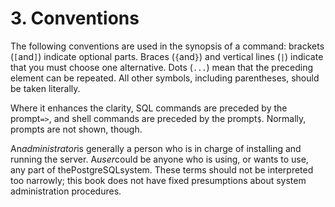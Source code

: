 # 3. Conventions


The following conventions are used in the synopsis of a command: brackets (`[`and`]`) indicate optional parts. Braces (`{`and`}`) and vertical lines (`|`) indicate that you must choose one alternative. Dots (`...`) mean that the preceding element can be repeated. All other symbols, including parentheses, should be taken literally.


Where it enhances the clarity, SQL commands are preceded by the prompt`=>`, and shell commands are preceded by the prompt`$`. Normally, prompts are not shown, though.


An*administrator*is generally a person who is in charge of installing and running the server. A*user*could be anyone who is using, or wants to use, any part of thePostgreSQLsystem. These terms should not be interpreted too narrowly; this book does not have fixed presumptions about system administration procedures.

